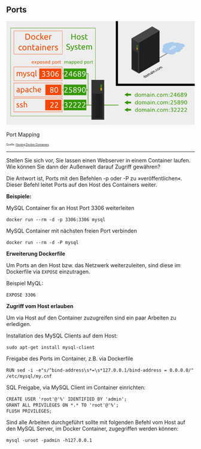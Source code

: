 Ports
-----

![](../../../images/Docker/Ports.png)

Port Mapping 

<p style="font-size: 0.5em">Quelle: <a href="http://pierre-jean.baraud.fr/blog/2014/06/02/host-docker-containers/">Hosting Docker Containers</a></p>

- - -

Stellen Sie sich vor, Sie lassen einen Webserver in einem Container laufen. Wie können Sie dann der Außenwelt darauf Zugriff gewähren? 

Die Antwort ist, Ports mit den Befehlen -p oder -P zu »veröffentlichen«. Dieser Befehl leitet Ports auf den Host des Containers weiter.


**Beispiele:**

MySQL Container fix an Host Port 3306 weiterleiten

	docker run --rm -d -p 3306:3306 mysql
	
MySQL Container mit nächsten freien Port verbinden

	docker run --rm -d -P mysql 

**Erweiterung Dockerfile**

Um Ports an den Host bzw. das Netzwerk weiterzuleiten, sind diese im Dockerfile via `EXPOSE` einzutragen.

Beispiel MyQL:

	EXPOSE 3306

**Zugriff vom Host erlauben**

Um via Host auf den Container zuzugreifen sind ein paar Arbeiten zu erledigen.

Installation des MySQL Clients auf dem Host:

	sudo apt-get install mysql-client
	
Freigabe des Ports im Container, z.B. via Dockerfile

	RUN sed -i -e"s/^bind-address\s*=\s*127.0.0.1/bind-address = 0.0.0.0/" /etc/mysql/my.cnf
	
SQL Freigabe, via MySQL Client im Container einrichten:

	CREATE USER 'root'@'%' IDENTIFIED BY 'admin';
	GRANT ALL PRIVILEGES ON *.* TO 'root'@'%';
	FLUSH PRIVILEGES;
	
Sind alle Arbeiten durchgeführt sollte mit folgenden Befehl vom Host auf den MySQL Server, im Docker Container, zugegriffen werden können:

	mysql -uroot -padmin -h127.0.0.1

